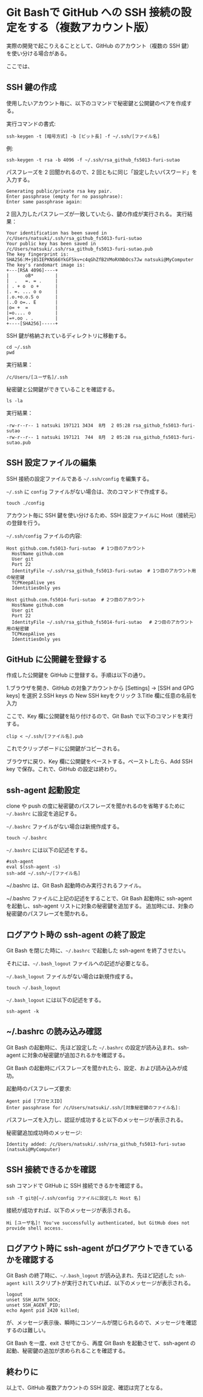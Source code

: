# Git Bashで GitHub への SSH 接続の設定をする（複数アカウント版）
実際の開発で起こりえることとして、GitHub のアカウント（複数の SSH 鍵）を使い分ける場合がある。

ここでは、

## SSH 鍵の作成
使用したいアカウント毎に、以下のコマンドで秘密鍵と公開鍵のペアを作成する。

実行コマンドの書式:
```console
ssh-keygen -t [暗号方式] -b [ビット長] -f ~/.ssh/[ファイル名]
```
例:
```console
ssh-keygen -t rsa -b 4096 -f ~/.ssh/rsa_github_fs5013-furi-sutao
```

パスフレーズを 2 回聞かれるので、2 回ともに同じ「設定したいパスワード」を入力する。
```console
Generating public/private rsa key pair.
Enter passphrase (empty for no passphrase):
Enter same passphrase again:
```

2 回入力したパスフレーズが一致していたら、鍵の作成が実行される。
実行結果：
```
Your identification has been saved in /c/Users/natsuki/.ssh/rsa_github_fs5013-furi-sutao
Your public key has been saved in /c/Users/natsuki/.ssh/rsa_github_fs5013-furi-sutao.pub
The key fingerprint is:
SHA256:M+j8SIEPKNS66YkGF5kv+c4qGhZfB2VMoRXNbOcs7Jw natsuki@MyComputer
The key's randomart image is:
+---[RSA 4096]----+
|      oB*        |
|  .   =. = .     |
| . + o  o +      |
|. =. ... o o     |
|.o.+o.o.S o      |
|..O o=.. E       |
|o= +  =          |
|=o.... o         |
|=+.oo . .        |
+----[SHA256]-----+
```

SSH 鍵が格納されているディレクトリに移動する。
```console
cd ~/.ssh
pwd
```
実行結果：
```
/c/Users/[ユーザ名]/.ssh
```

秘密鍵と公開鍵ができていることを確認する。
```console
ls -la
```
実行結果：
```
-rw-r--r-- 1 natsuki 197121 3434  8月  2 05:28 rsa_github_fs5013-furi-sutao
-rw-r--r-- 1 natsuki 197121  744  8月  2 05:28 rsa_github_fs5013-furi-sutao.pub
```

## SSH 設定ファイルの編集
SSH 接続の設定ファイルである `~/.ssh/config` を編集する。  

`~/.ssh` に `config` ファイルがない場合は、次のコマンドで作成する。
```console
touch ./config
```

アカウント毎に SSH 鍵を使い分けるため、SSH 設定ファイルに Host（接続元）の登録を行う。

`~/.ssh/config` ファイルの内容:
```
Host github.com.fs5013-furi-sutao  # 1つ目のアカウント
  HostName github.com
  User git
  Port 22
  IdentityFile ~/.ssh/rsa_github_fs5013-furi-sutao  # 1つ目のアカウント用の秘密鍵
  TCPKeepAlive yes
  IdentitiesOnly yes

Host github.com.fs5014-furi-sutao  # 2つ目のアカウント
  HostName github.com
  User git
  Port 22
  IdentityFile ~/.ssh/rsa_github_fs5014-furi-sutao　 # 2つ目のアカウント用の秘密鍵
  TCPKeepAlive yes
  IdentitiesOnly yes
```

## GitHub に公開鍵を登録する  
作成した公開鍵を GitHub に登録する。手順は以下の通り。

1.ブラウザを開き、GitHub の対象アカウントから [Settings] -> [SSH and GPG keys] を選択
2.SSH keys の New SSH keyをクリック
3.Title 欄に任意の名前を入力

ここで、Key 欄に公開鍵を貼り付けるので、Git Bash で以下のコマンドを実行する。
```console
clip < ~/.ssh/[ファイル名].pub
```

これでクリップボードに公開鍵がコピーされる。

ブラウザに戻り、Key 欄に公開鍵をペーストする。ペーストしたら、Add SSH key で保存。これで、GitHub の設定は終わり。

## ssh-agent 起動設定
clone や push の度に秘密鍵のパスフレーズを聞かれるのを省略するために `~/.bashrc` に設定を追記する。

`~/.bashrc` ファイルがない場合は新規作成する。
```console
touch ~/.bashrc
```

`~/.bashrc` には以下の記述をする。
```
#ssh-agent
eval $(ssh-agent -s)
ssh-add ~/.ssh/~/[ファイル名]
```

~/.bashrc は、Git Bash 起動時のみ実行されるファイル。

~/.bashrc ファイルに上記の記述をすることで、Git Bash 起動時に ssh-agent を起動し、ssh-agent リストに対象の秘密鍵を追加する。
追加時には、対象の秘密鍵のパスフレーズを聞かれる。

## ログアウト時の ssh-agent の終了設定
Git Bash を閉じた時に、`~/.bashrc` で起動した ssh-agent を終了させたい。

それには、`~/.bash_logout` ファイルへの記述が必要となる。

`~/.bash_logout` ファイルがない場合は新規作成する。
```console
touch ~/.bash_logout
```

`~/.bash_logout` には以下の記述をする。
```
ssh-agent -k
```

## ~/.bashrc の読み込み確認
Git Bash の起動時に、先ほど設定した `~/.bashrc` の設定が読み込まれ、ssh-agent に対象の秘密鍵が追加されるかを確認する。

Git Bash の起動時にパスフレーズを聞かれたら、設定、および読み込みが成功。

起動時のパスフレーズ要求:
```
Agent pid [プロセスID]
Enter passphrase for /c/Users/natsuki/.ssh/[対象秘密鍵のファイル名]:
```

パスフレーズを入力し、認証が成功すると以下のメッセージが表示される。

秘密鍵追加成功時のメッセージ:
```
Identity added: /c/Users/natsuki/.ssh/rsa_github_fs5013-furi-sutao (natsuki@MyComputer)
```

## SSH 接続できるかを確認
ssh コマンドで GitHub に SSH 接続できるかを確認する。

```console
ssh -T git@[~/.ssh/config ファイルに設定した Host 名]
```

接続が成功すれば、以下のメッセージが表示される。
```
Hi [ユーザ名]! You've successfully authenticated, but GitHub does not provide shell access.
```

## ログアウト時に ssh-agent がログアウトできているかを確認する
Git Bash の終了時に、`~/.bash_logout` が読み込まれ、先ほど記述した `ssh-agent kill` スクリプトが実行されていれば、以下のメッセージが表示される。
```
logout
unset SSH_AUTH_SOCK;
unset SSH_AGENT_PID;
echo Agent pid 2420 killed;
```

が、メッセージ表示後、瞬時にコンソールが閉じられるので、メッセージを確認するのは難しい。

Git Bash を一度、exit させてから、再度 Git Bash を起動させて、ssh-agent の起動、秘密鍵の追加が求められることを確認する。

## 終わりに
以上で、GitHub 複数アカウントの SSH 設定、確認は完了となる。  
  
